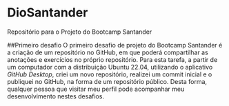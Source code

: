 # DioSantander
 Repositório para o Projeto do Bootcamp Santander

 ##Primeiro desafio
 O primeiro desafio de projeto do Bootcamp Santander é a criação de um repositório no GitHub, em que poderá compartilhar as anotações e exercícios no próprio repositório.
 Para esta tarefa, a partir de um computador com a distribuição Ubuntu 22.04, utilizando o aplicativo *GitHub Desktop*, criei um novo repositório, realizei um commit inicial e o publiquei no GitHub, na forma de um repositório público. Desta forma, qualquer pessoa que visitar meu perfil pode acompanhar meu desenvolvimento nestes desafios. 
